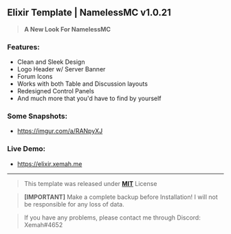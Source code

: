 ## **Elixir Template | NamelessMC v1.0.21**
> **A New Look For NamelessMC**

### **Features:**
 - Clean and Sleek Design
 - Logo Header w/ Server Banner
 - Forum Icons
 - Works with both Table and Discussion layouts
 - Redesigned Control Panels
 - And much more that you'd have to find by yourself

### **Some Snapshots:**
- https://imgur.com/a/RANpyXJ

### **Live Demo:**
- https://elixir.xemah.me

****
> This template was released under **[MIT](https://github.com/Xemah/ElixirTemplate/blob/master/LICENSE)** License

> **[IMPORTANT]** Make a complete backup before Installation! I will not be responsible for any loss of data.

> If you have any problems, please contact me through Discord: Xemah#4652
